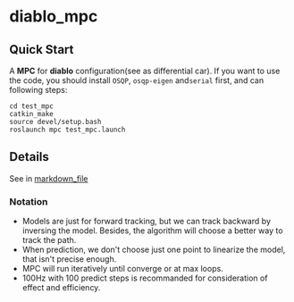 # diablo_mpc

## Quick Start

A **MPC** for **diablo** configuration(see as differential car).
If you want to use the code, you should install `OSQP`, `osqp-eigen` and`serial` first, and can following steps:

```
cd test_mpc
catkin_make
source devel/setup.bash
roslaunch mpc test_mpc.launch
```

## Details

See in [markdown_file](./README.markdown)

### Notation

* Models are just for forward tracking, but we can track backward by inversing the model. Besides, the algorithm will choose a better way to track the path.
* When prediction, we don't choose just one point to linearize the model, that isn't precise enough.
* MPC will run iteratively until converge or at max loops.
* 100Hz with 100 predict steps is recommanded for consideration of effect and efficiency.
